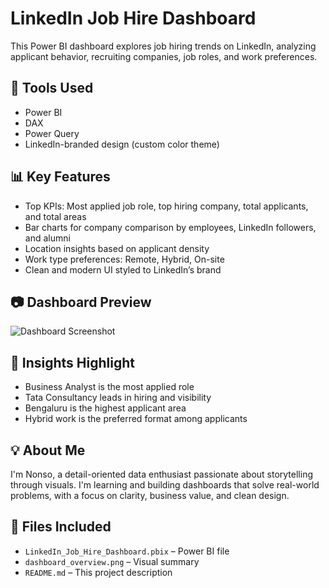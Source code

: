 # LinkedIn Job Hire Dashboard

This Power BI dashboard explores job hiring trends on LinkedIn, analyzing applicant behavior, recruiting companies, job roles, and work preferences.

## 🔧 Tools Used
- Power BI
- DAX
- Power Query
- LinkedIn-branded design (custom color theme)

## 📊 Key Features
- Top KPIs: Most applied job role, top hiring company, total applicants, and total areas
- Bar charts for company comparison by employees, LinkedIn followers, and alumni
- Location insights based on applicant density
- Work type preferences: Remote, Hybrid, On-site
- Clean and modern UI styled to LinkedIn’s brand

## 📷 Dashboard Preview

![Dashboard Screenshot](dashboard_overview.png)

## 🧠 Insights Highlight
- Business Analyst is the most applied role
- Tata Consultancy leads in hiring and visibility
- Bengaluru is the highest applicant area
- Hybrid work is the preferred format among applicants

## 💡 About Me
I'm Nonso, a detail-oriented data enthusiast passionate about storytelling through visuals. I'm learning and building dashboards that solve real-world problems, with a focus on clarity, business value, and clean design.

## 📎 Files Included
- `LinkedIn_Job_Hire_Dashboard.pbix` – Power BI file
- `dashboard_overview.png` – Visual summary
- `README.md` – This project description
